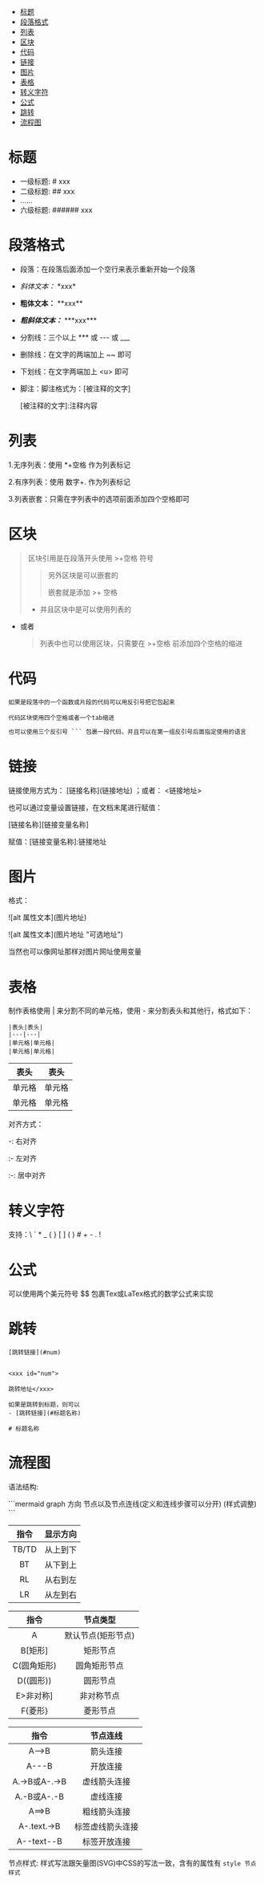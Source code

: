 - [标题](#标题)
- [段落格式](#段落格式)
- [列表](#列表)
- [区块](#区块)
- [代码](#代码)
- [链接](#链接)
- [图片](#图片)
- [表格](#表格)
- [转义字符](#转义字符)
- [公式](#公式)
- [跳转](#跳转)
- [流程图](#流程图)

# 标题

* 一级标题: \# xxx
* 二级标题: \#\# xxx
* ......
* 六级标题: \#\#\#\#\#\# xxx

# 段落格式

* 段落：在段落后面添加一个空行来表示重新开始一个段落

* *斜体文本：* \*xxx\*

* **粗体文本：** \*\*xxx\*\*

* ***粗斜体文本：*** \*\*\*xxx\*\*\*

* 分割线：三个以上 \*\*\* 或 \-\-\- 或 \_\_\_

* 删除线：在文字的两端加上 ~~ 即可

* 下划线：在文字两端加上 <u\> 即可

* 脚注：脚注格式为：\[被注释的文字]

    \[被注释的文字]:注释内容

# 列表

1.无序列表：使用 \*+空格 作为列表标记

2.有序列表：使用 数字+\. 作为列表标记

3.列表嵌套：只需在字列表中的选项前面添加四个空格即可

# 区块

> 区块引用是在段落开头使用 \>+空格 符号
>
> > 另外区块是可以嵌套的
> >
> > 嵌套就是添加 \>+ 空格
>
> * 并且区块中是可以使用列表的
* 或者
    > 列表中也可以使用区块，只需要在 \>+空格 前添加四个空格的缩进

# 代码

`如果是段落中的一个函数或片段的代码可以用反引号把它包起来`

    代码区块使用四个空格或者一个tab缩进

```python
也可以使用三个反引号 ``` 包裹一段代码，并且可以在第一组反引号后面指定使用的语言
```

# 链接

链接使用方式为：
\[链接名称]\(链接地址)
；或者：
<链接地址\>

也可以通过变量设置链接，在文档末尾进行赋值：

\[链接名称]\[链接变量名称]

赋值：\[链接变量名称]:链接地址

# 图片

格式：

\![alt 属性文本]\(图片地址)

\![alt 属性文本]\(图片地址 "可选地址")

当然也可以像网址那样对图片网址使用变量

# 表格

制作表格使用 | 来分割不同的单元格，使用 - 来分割表头和其他行，格式如下：
```
|表头|表头|
|---|---|
|单元格|单元格|
|单元格|单元格|
```
|表头|表头|
|---|---|
|单元格|单元格|
|单元格|单元格|

对齐方式：

-:  右对齐

:-  左对齐

:-:  居中对齐

# 转义字符

支持：\\  \`  \*  \_  \{ \}  \[ ]  \( )  \#  \+  \-  \.  \!

# 公式

可以使用两个美元符号 $$ 包裹Tex或LaTex格式的数学公式来实现

# 跳转

```
[跳转链接](#num)


<xxx id="num">

跳转地址</xxx>
```
```
如果是跳转到标题，则可以
- [跳转链接](#标题名称)

# 标题名称
```

# 流程图

语法结构:

\`\`\`mermaid
graph 方向
节点以及节点连线(定义和连线步骤可以分开)
(样式调整)
\`\`\`


|指令| 显示方向|
|:-:|:-:|
|TB/TD|从上到下|
|BT|从下到上|
|RL|从右到左|
|LR|从左到右|

|指令|节点类型|
|:-:|:-:|
|A|默认节点(矩形节点)|
|B[矩形]|矩形节点|
|C(圆角矩形)|圆角矩形节点|
|D((圆形))|圆形节点|
|E>非对称]|非对称节点|
|F{菱形}|菱形节点|

|指令|节点连线|
|:-:|:-:|
|A-->B|箭头连接|
|A---B|开放连接|
|A.->B或A-.->B|虚线箭头连接|
|A.-B或A-.-B|虚线连接|
|A==>B|粗线箭头连接|
|A-.text.->B|标签虚线箭头连接|
|A--text--B|标签开放连接|

节点样式:
样式写法跟矢量图(SVG)中CSS的写法一致，含有的属性有
`style 节点 样式`
